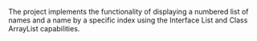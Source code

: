 The project implements the functionality of displaying a numbered list of names and a name by a specific index using the Interface List and Class ArrayList capabilities.
